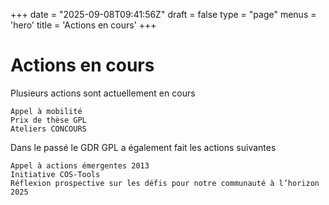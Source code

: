 +++
date = "2025-09-08T09:41:56Z"
draft = false
type = "page"
menus = 'hero'
title = 'Actions en cours'
+++


# Actions en cours

Plusieurs actions sont actuellement en cours

    Appel à mobilité
    Prix de thèse GPL
    Ateliers CONCOURS

Dans le passé le GDR GPL a également fait les actions suivantes

    Appel à actions émergentes 2013
    Initiative COS-Tools
    Réflexion prospective sur les défis pour notre communauté à l’horizon 2025
